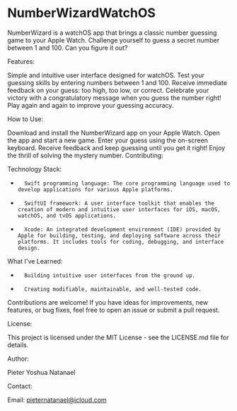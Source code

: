 # NumberWizardWatchOS
NumberWizard is a watchOS app that brings a classic number guessing game to your Apple Watch. Challenge yourself to guess a secret number between 1 and 100. Can you figure it out?


Features:

Simple and intuitive user interface designed for watchOS.
Test your guessing skills by entering numbers between 1 and 100.
Receive immediate feedback on your guess: too high, too low, or correct.
Celebrate your victory with a congratulatory message when you guess the number right!
Play again and again to improve your guessing accuracy.


How to Use:

Download and install the NumberWizard app on your Apple Watch.
Open the app and start a new game.
Enter your guess using the on-screen keyboard.
Receive feedback and keep guessing until you get it right!
Enjoy the thrill of solving the mystery number.
Contributing:

Technology Stack:
* 		Swift programming language: The core programming language used to develop applications for various Apple platforms.
* 		SwiftUI framework: A user interface toolkit that enables the creation of modern and intuitive user interfaces for iOS, macOS, watchOS, and tvOS applications.
* 		Xcode: An integrated development environment (IDE) provided by Apple for building, testing, and deploying software across their platforms. It includes tools for coding, debugging, and interface design.

What I've Learned:
* 		Building intuitive user interfaces from the ground up.
* 		Creating modifiable, maintainable, and well-tested code.



Contributions are welcome! If you have ideas for improvements, new features, or bug fixes, feel free to open an issue or submit a pull request.

License:

This project is licensed under the MIT License - see the LICENSE.md file for details.

Author:

Pieter Yoshua Natanael

Contact:

Email: pieternatanael@icloud.com
